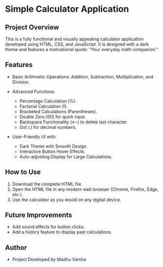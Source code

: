 # Simple Calculator Application

## Project Overview

This is a fully functional and visually appealing calculator application developed using HTML, CSS, and JavaScript. It is designed with a dark theme and features a motivational quote: "Your everyday math companion."

## Features

* Basic Arithmetic Operations: Addition, Subtraction, Multiplication, and Division.
* Advanced Functions:

  * Percentage Calculation (%).
  * Factorial Calculation (!).
  * Bracketed Calculations (Parentheses).
  * Double Zero (00) for quick input.
  * Backspace Functionality (⟵) to delete last character.
  * Dot (.) for decimal numbers.
* User-Friendly UI with:

  * Dark Theme with Smooth Design.
  * Interactive Button Hover Effects.
  * Auto-adjusting Display for Large Calculations.

## How to Use

1. Download the complete HTML file.
2. Open the HTML file in any modern web browser (Chrome, Firefox, Edge, etc.).
3. Use the calculator as you would on any digital device.

## Future Improvements

* Add sound effects for button clicks.
* Add a history feature to display past calculations.

## Author

* Project Developed by Madhu Varsha
